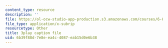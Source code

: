 ```yaml
---
content_type: resource
description: ''
file: https://ol-ocw-studio-app-production.s3.amazonaws.com/courses/6-851-advanced-data-structures-spring-2012/6b39f88d7e8eea4c4087eab15d0e6b38_xSGorVW8j6Q.srt
file_type: application/x-subrip
resourcetype: Other
title: 3play caption file
uid: 6b39f88d-7e8e-ea4c-4087-eab15d0e6b38
---
```

